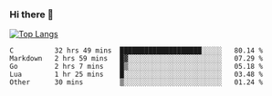 ### Hi there 👋

<!--
**3Xpl0it3r/3Xpl0it3r** is a ✨ _special_ ✨ repository because its `README.md` (this file) appears on your GitHub profile.

Here are some ideas to get you started:

- 🔭 I’m currently working on ...
- 🌱 I’m currently learning ...
- 👯 I’m looking to collaborate on ...
- 🤔 I’m looking for help with ...
- 💬 Ask me about ...
- 📫 How to reach me: ...
- 😄 Pronouns: ...
- ⚡ Fun fact: ...
-->


[![Top Langs](https://github-readme-stats.vercel.app/api/top-langs/?username=3Xpl0it3r&layout=compact)](https://github.com/3Xpl0it3r/3Xpl0it3r)

<!--START_SECTION:waka-->

```text
C          32 hrs 49 mins  ████████████████████░░░░░   80.14 %
Markdown   2 hrs 59 mins   █▓░░░░░░░░░░░░░░░░░░░░░░░   07.29 %
Go         2 hrs 7 mins    █▒░░░░░░░░░░░░░░░░░░░░░░░   05.18 %
Lua        1 hr 25 mins    █░░░░░░░░░░░░░░░░░░░░░░░░   03.48 %
Other      30 mins         ▒░░░░░░░░░░░░░░░░░░░░░░░░   01.24 %
```

<!--END_SECTION:waka-->
